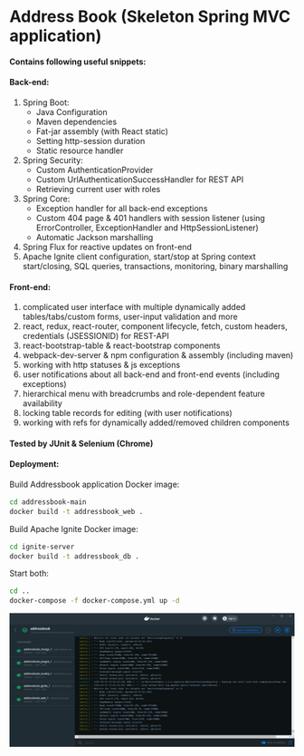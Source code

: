 # Address Book (Skeleton Spring MVC application)

#### Contains following useful snippets:
#### Back-end:
1. Spring Boot: 
    -   Java Configuration
    -   Maven dependencies
    -   Fat-jar assembly (with React static)
    -   Setting http-session duration
    -   Static resource handler
2.  Spring Security:
    -   Custom AuthenticationProvider
    -   Custom UrlAuthenticationSuccessHandler for REST API
    -   Retrieving current user with roles
3. Spring Core:
    -   Exception handler for all back-end exceptions
    -   Custom 404 page & 401 handlers with session listener 
    (using ErrorController, ExceptionHandler and HttpSessionListener)
    -   Automatic Jackson marshalling
4.  Spring Flux for reactive updates on front-end
5.  Apache Ignite client configuration, start/stop at Spring context start/closing, SQL queries, transactions, 
monitoring, binary marshalling

#### Front-end:
1.  complicated user interface with multiple dynamically added tables/tabs/custom forms, user-input validation and more
2.  react, redux, react-router, component lifecycle, fetch, custom headers, credentials (JSESSIONID) for REST-API
3.  react-bootstrap-table & react-bootstrap components
4.  webpack-dev-server & npm configuration & assembly (including maven)
5.  working with http statuses & js exceptions
6.  user notifications about all back-end and front-end events (including exceptions)
7.  hierarchical menu with breadcrumbs and role-dependent feature availability
8.  locking table records for editing (with user notifications)
9.  working with refs for dynamically added/removed children components

#### Tested by JUnit & Selenium (Chrome)

#### Deployment:
Build Addressbook application Docker image:
```sh
cd addressbook-main
docker build -t addressbook_web .
```
Build Apache Ignite Docker image:
```sh
cd ignite-server
docker build -t addressbook_db .
```
Start both:
```sh
cd ..
docker-compose -f docker-compose.yml up -d
```
<img src="https://raw.githubusercontent.com/dredwardhyde/addressbook/master/deployment.png" width="900"/>
